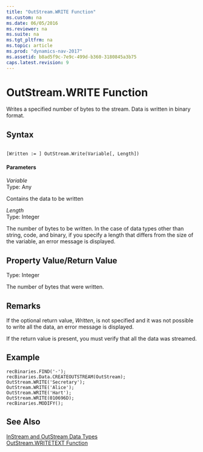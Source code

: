 ```yaml
---
title: "OutStream.WRITE Function"
ms.custom: na
ms.date: 06/05/2016
ms.reviewer: na
ms.suite: na
ms.tgt_pltfrm: na
ms.topic: article
ms.prod: "dynamics-nav-2017"
ms.assetid: b8ad5f9c-7e9c-499d-b360-3180845a3b75
caps.latest.revision: 9
---
```

# OutStream.WRITE Function
Writes a specified number of bytes to the stream. Data is written in binary format.  
  
## Syntax  
  
```  
  
[Written := ] OutStream.Write(Variable[, Length])  
```  
  
#### Parameters  
 *Variable*  
 Type: Any  
  
 Contains the data to be written  
  
 *Length*  
 Type: Integer  
  
 The number of bytes to be written. In the case of data types other than string, code, and binary, if you specify a length that differs from the size of the variable, an error message is displayed.  
  
## Property Value/Return Value  
 Type: Integer  
  
 The number of bytes that were written.  
  
## Remarks  
 If the optional return value, *Written*, is not specified and it was not possible to write all the data, an error message is displayed.  
  
 If the return value is present, you must verify that all the data was streamed.  
  
## Example  
  
```  
recBinaries.FIND('-');  
recBinaries.Data.CREATEOUTSTREAM(OutStream);  
OutStream.WRITE('Secretary');  
OutStream.WRITE('Alice');  
OutStream.WRITE('Hart');  
OutStream.WRITE(010696D);  
recBinaries.MODIFY();  
```  
  
## See Also  
 [InStream and OutStream Data Types](InStream-and-OutStream-Data-Types.md)   
 [OutStream.WRITETEXT Function](OutStream-WRITETEXT-Function.md)